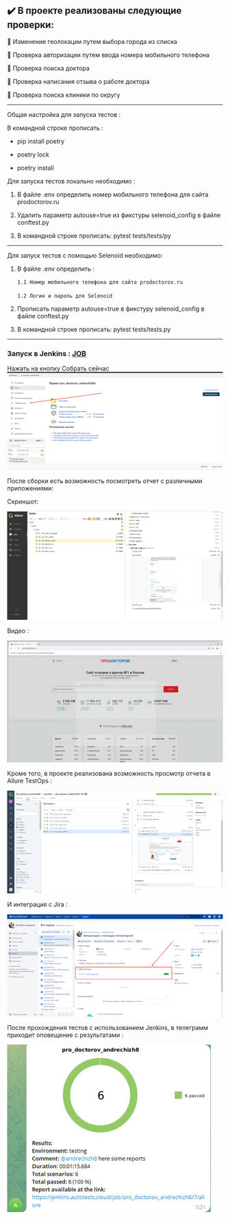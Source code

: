 ## :heavy_check_mark: В проекте реализованы следующие проверки:

:radio_button: Изменение геолокации путем выбора города из списка

:radio_button: Проверка авторизации путем ввода номера мобильного телефона

:radio_button: Проверка поиска доктора

:radio_button: Проверка написания отзыва о работе доктора

:radio_button: Проверка поиска клиники по округу

---
Общая настройка для запуска тестов :

В командной строке прописать :
- pip install poetry

- poetry lock

- poetry install 

Для запуска тестов локально необходимо :

1. В файле .env определить номер мобильного телефона для  сайта prodoctorov.ru
  
2. Удалить параметр autouse=true из фикстуры selenoid_config в файлe conftest.py

3. В командной строке прописать: pytest tests/tests/py

---

Для запуск тестов с помощью Selenoid необходимо:

1. В файле .env определить :
 
       1.1 Номер мобильного телефона для сайта prodoctorov.ru
  
       1.2 Логин и пароль для Selenoid
       
  
2. Прописать параметр autouse=true в фикстуру selenoid_config в файле conftest.py

3. В командной строке прописать: pytest tests/tests.py

---
 ### Запуск в Jenkins : [JOB](https://jenkins.autotests.cloud/job/pro_doctorov_andrechizh8/)
 
 Нажать на кнопку Собрать сейчас
![Альтернативный текст](https://github.com/andrechizh8/pro_doctorov/blob/main/readme_files/4doctor.png)

После сборки есть возможность посмотреть отчет с различными приложениями: 

Скриншот:

![Альтернативный текст](https://github.com/andrechizh8/pro_doctorov/blob/main/readme_files/1doctor.png)

Видео :

![Альтернативный текст](https://github.com/andrechizh8/pro_doctorov/blob/main/readme_files/2doctor.gif)

Кроме того, в проекте реализована возможность просмотр отчета в  Allure TestOps : 

![Альтернативный текст](https://github.com/andrechizh8/pro_doctorov/blob/main/readme_files/5doctor.png)

И интеграция с Jira :

![Альтернативный текст](https://github.com/andrechizh8/pro_doctorov/blob/main/readme_files/6doctor.png)

После прохождения тестов с использованием Jenkins, в телеграмм приходит оповещение с результатами :

![Альтернативный текст](https://github.com/andrechizh8/pro_doctorov/blob/main/readme_files/3doctor.png)
